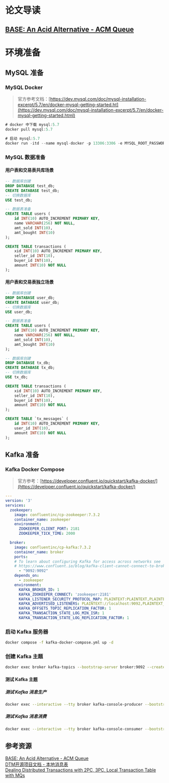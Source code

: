 <a name="vacS4"></a>
# 论文导读
<a name="E4ERv"></a>
## [BASE: An Acid Alternative - ACM Queue](https://queue.acm.org/detail.cfm?id=1394128)
<a name="G2bl7"></a>
# 环境准备 
<a name="oXhkH"></a>
## MySQL 准备
<a name="uJMhb"></a>
### MySQL Docker
> 官方参考文档：[https://dev.mysql.com/doc/mysql-installation-excerpt/5.7/en/docker-mysql-getting-started.ht](https://dev.mysql.com/doc/mysql-installation-excerpt/5.7/en/docker-mysql-getting-started.html)

```java
# docker 中下载 mysql:5.7
docker pull mysql:5.7

# 启动 mysql:5.7
docker run -itd --name mysql-docker -p 13306:3306 -e MYSQL_ROOT_PASSWORD=123456 mysql:5.7
```

<a name="pDvjt"></a>
### MySQL 数据准备
<a name="vkEMO"></a>
#### 用户表和交易表共库场景
```sql
-- 数据库创建
DROP DATABASE test_db;
CREATE DATABASE test_db;
-- 切换数据库
USE test_db;

-- 数据表准备
CREATE TABLE users (
    id INT(10) AUTO_INCREMENT PRIMARY KEY,
    name VARCHAR(256) NOT NULL,
    amt_sold INT(10),
    amt_bought INT(10)
);

CREATE TABLE transactions (
    xid INT(10) AUTO_INCREMENT PRIMARY KEY,
    seller_id INT(10),
    buyer_id INT(10),
    amount INT(10) NOT NULL
);
```
<a name="yhJtc"></a>
#### 用户表和交易表独立场景
```sql
-- 数据库创建
DROP DATABASE user_db;
CREATE DATABASE user_db;
-- 切换数据库
USE user_db;

-- 数据表准备
CREATE TABLE users (
    id INT(10) AUTO_INCREMENT PRIMARY KEY,
    name VARCHAR(256) NOT NULL,
    amt_sold INT(10),
    amt_bought INT(10)
);

-- 数据库创建
DROP DATABASE tx_db;
CREATE DATABASE tx_db;
-- 切换数据库
USE tx_db;

CREATE TABLE transactions (
    xid INT(10) AUTO_INCREMENT PRIMARY KEY,
    seller_id INT(10),
    buyer_id INT(10),
    amount INT(10) NOT NULL
);

CREATE TABLE `tx_messages` (
	id INT(10) AUTO_INCREMENT PRIMARY KEY,
    user_id INT(10),
    amount INT(10) NOT NULL
);
```

<a name="i9E8r"></a>
## Kafka 准备
<a name="yhQfd"></a>
### Kafka Docker Compose
> 官方参考：[https://developer.confluent.io/quickstart/kafka-docker/](https://developer.confluent.io/quickstart/kafka-docker/)

```yaml
---
version: '3'
services:
  zookeeper:
    image: confluentinc/cp-zookeeper:7.3.2
    container_name: zookeeper
    environment:
      ZOOKEEPER_CLIENT_PORT: 2181
      ZOOKEEPER_TICK_TIME: 2000

  broker:
    image: confluentinc/cp-kafka:7.3.2
    container_name: broker
    ports:
    # To learn about configuring Kafka for access across networks see
    # https://www.confluent.io/blog/kafka-client-cannot-connect-to-broker-on-aws-on-docker-etc/
      - "9092:9092"
    depends_on:
      - zookeeper
    environment:
      KAFKA_BROKER_ID: 1
      KAFKA_ZOOKEEPER_CONNECT: 'zookeeper:2181'
      KAFKA_LISTENER_SECURITY_PROTOCOL_MAP: PLAINTEXT:PLAINTEXT,PLAINTEXT_INTERNAL:PLAINTEXT
      KAFKA_ADVERTISED_LISTENERS: PLAINTEXT://localhost:9092,PLAINTEXT_INTERNAL://broker:29092
      KAFKA_OFFSETS_TOPIC_REPLICATION_FACTOR: 1
      KAFKA_TRANSACTION_STATE_LOG_MIN_ISR: 1
      KAFKA_TRANSACTION_STATE_LOG_REPLICATION_FACTOR: 1
```
<a name="ljaL0"></a>
### 启动 Kafka 服务器
```bash
docker compose -f kafka-docker-compose.yml up -d
```

<a name="yNd6e"></a>
### 创建 Kafka 主题
```bash
docker exec broker kafka-topics --bootstrap-server broker:9092 --create --topic transactions
```

<a name="ghE8Y"></a>
#### 测试 Kafka 主题
<a name="oWsyI"></a>
##### 测试 Kafka 消息生产
```bash
docker exec --interactive --tty broker kafka-console-producer --bootstrap-server broker:9092 --topic transactions
```
<a name="XFZAV"></a>
##### 测试 Kafka 消息消费
```bash
docker exec --interactive --tty broker kafka-console-consumer --bootstrap-server broker:9092 --topic transactions --from-beginning
```

<a name="jUvS5"></a>
## 参考资源
[BASE: An Acid Alternative - ACM Queue](https://queue.acm.org/detail.cfm?id=1394128)<br />[DTM开源项目文档 - 本地消息表](https://dtm.pub/practice/other.html)<br />[Dealing Distributed Transactions with 2PC, 3PC, Local Transaction Table with MQs](https://masteranyfield.com/2021/07/26/dealing-distributed-transactions-with-2pc-3pc-local-transaction-table-with-mqs/)

